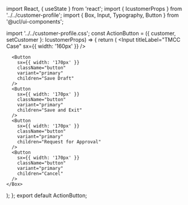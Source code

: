 import React, { useState } from 'react';
import { IcustomerProps } from '../../customer-profile';
import { Box, Input, Typography, Button } from '@ucl/ui-components';

import '../../customer-profile.css';
const ActionButton = ({ customer, setCustomer }: IcustomerProps) => {
  return (
    <Box className="main-container">
      <Input titleLabel="TMCC Case" sx={{ width: '160px' }} />

      <Button
        sx={{ width: '170px' }}
        className="button"
        variant="primary"
        children="Save Draft"
      />
      <Button
        sx={{ width: '170px' }}
        className="button"
        variant="primary"
        children="Save and Exit"
      />
      <Button
        sx={{ width: '170px' }}
        className="button"
        variant="primary"
        children="Request for Approval"
      />
      <Button
        sx={{ width: '170px' }}
        className="button"
        variant="primary"
        children="Cancel"
      />
    </Box>
  );
};
export default ActionButton;
